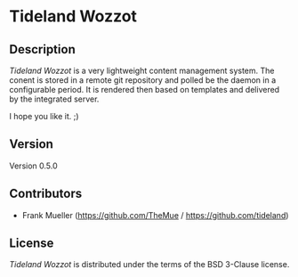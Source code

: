 # Tideland Wozzot

## Description

*Tideland Wozzot* is a very lightweight content management system. The conent
is stored in a remote git repository and polled be the daemon in a configurable
period. It is rendered then based on templates and delivered by the integrated
server.

I hope you like it. ;)

## Version

Version 0.5.0

## Contributors

- Frank Mueller (https://github.com/TheMue / https://github.com/tideland)

## License

*Tideland Wozzot* is distributed under the terms of the BSD 3-Clause license.
